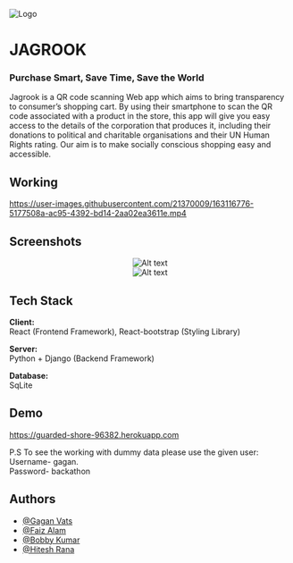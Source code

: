 ![Logo](https://socialify.git.ci/tryst-hackathon-2/TEAM_CODE_OF_DUTY/image?font=Bitter&forks=1&logo=https%3A%2F%2Fres.cloudinary.com%2Fdgg6izgtw%2Fimage%2Fupload%2Fv1649550211%2Fjagrook-logos_white_nxkmph.png&name=1&owner=1&pattern=Floating%20Cogs&pulls=1&stargazers=1&theme=Dark)

# JAGROOK

### Purchase Smart, Save Time, Save the World

Jagrook is a QR code scanning Web app which aims to bring transparency to consumer’s shopping cart.
By using their smartphone to scan the QR code associated with a product in the store, this app will give you easy access to the details of the corporation that produces it, including their donations to political and charitable organisations and their UN Human Rights rating.
Our aim is to make socially conscious shopping easy and accessible.

## Working

https://user-images.githubusercontent.com/21370009/163116776-5177508a-ac95-4392-bd14-2aa02ea3611e.mp4

## Screenshots

<center><img src="https://user-images.githubusercontent.com/21370009/162782837-96cee6e2-f222-4246-8575-385392831a7d.png"  alt="Alt text" style="display: inline-block; margin: 0 auto; max-width: 600px"></center>
<center><img src="https://user-images.githubusercontent.com/21370009/162783568-fca3bdde-2073-4b3c-8186-40674512f72d.png" alt="Alt text" style="display: inline-block; margin: 0 auto; max-width: 600px"></center>

## Tech Stack

**Client:** \
React (Frontend Framework),
React-bootstrap (Styling Library)

**Server:** \
Python + Django (Backend Framework)

**Database:**  
SqLite

## Demo

https://guarded-shore-96382.herokuapp.com

P.S To see the working with dummy data please use the given user:  
Username- gagan.  
Password- backathon 

## Authors

- [@Gagan Vats](https://www.github.com/gaganvats-05)
- [@Faiz Alam](https://www.github.com/faizalam)
- [@Bobby Kumar](https://www.github.com/kashyap1905)
- [@Hitesh Rana](https://github.com/hitesh22rana)



